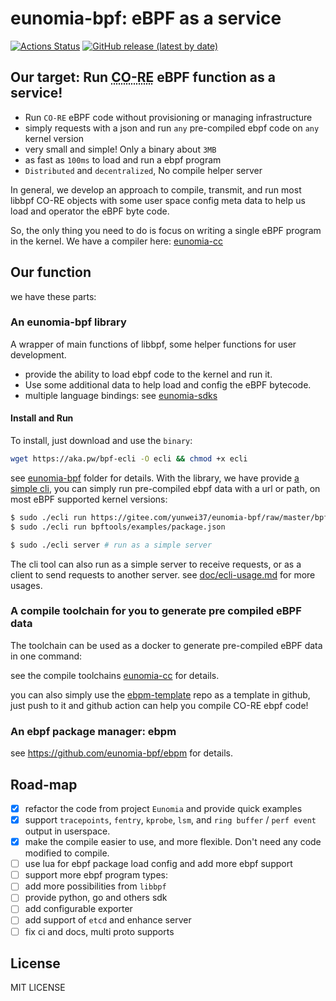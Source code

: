 # eunomia-bpf: eBPF as a service

[![Actions Status](https://github.com/eunomia-bpf/eunomia-bpf/workflows/Ubuntu/badge.svg)](https://github.com/eunomia-bpf/eunomia-bpf/actions)
[![GitHub release (latest by date)](https://img.shields.io/github/v/release/eunomia-bpf/eunomia-bpf)](https://github.com/eunomia-bpf/eunomia-bpf/releases)
<!-- [![codecov](https://codecov.io/gh/eunomia-bpf/eunomia-bpf/branch/master/graph/badge.svg)](https://codecov.io/gh/filipdutescu/modern-cpp-template) -->

## Our target: Run <abbr title="Compile Once - Run Everywhere">CO-RE</abbr> eBPF function as a service!

- Run `CO-RE` eBPF code without provisioning or managing infrastructure
- simply requests with a json and run `any` pre-compiled ebpf code on `any` kernel version
- very small and simple! Only a binary about `3MB`
- as fast as `100ms` to load and run a ebpf program
- `Distributed` and `decentralized`, No compile helper server

In general, we develop an approach to compile, transmit, and run most libbpf CO-RE objects with some user space config meta data to help us load and operator the eBPF byte code.

So, the only thing you need to do is focus on writing a single eBPF program in the kernel. We have a compiler here: [eunomia-cc](https://github.com/eunomia-bpf/eunomia-cc)

## Our function

we have these parts:

### An eunomia-bpf library

A wrapper of main functions of libbpf, some helper functions for user development.

- provide the ability to load ebpf code to the kernel and run it.
- Use some additional data to help load and config the eBPF bytecode.
- multiple language bindings: see [eunomia-sdks](eunomia-sdks)

#### Install and Run

To install, just download and use the `binary`:

```bash
wget https://aka.pw/bpf-ecli -O ecli && chmod +x ecli
```

see [eunomia-bpf](eunomia-bpf) folder for details. With the library, we have provide [a simple cli](https://github.com/eunomia-bpf/eunomia-bpf/releases/), you can simply run pre-compiled ebpf data with a url or path, on most eBPF supported kernel versions:

```bash
$ sudo ./ecli run https://gitee.com/yunwei37/eunomia-bpf/raw/master/bpftools/examples/package.json
$ sudo ./ecli run bpftools/examples/package.json

$ sudo ./ecli server # run as a simple server
```

The cli tool can also run as a simple server to receive requests, or as a client to send requests to another server. see [doc/ecli-usage.md](doc/ecli-usage.md) for more usages.

### A compile toolchain for you to generate pre compiled eBPF data

The toolchain can be used as a docker to generate pre-compiled eBPF data in one command:

see the compile toolchains [eunomia-cc](https://github.com/eunomia-bpf/eunomia-cc) for details.

you can also simply use the [ebpm-template](https://github.com/eunomia-bpf/ebpm-template) repo as a template in github, just push to it and github action can help you compile CO-RE ebpf code!

### An ebpf package manager: ebpm

see https://github.com/eunomia-bpf/ebpm for details.

## Road-map

- [X] refactor the code from project `Eunomia` and provide quick examples
- [X] support `tracepoints`, `fentry`, `kprobe`, `lsm`, and `ring buffer` / `perf event` output in userspace.
- [X] make the compile easier to use, and more flexible. Don't need any code modified to compile.
- [ ] use lua for ebpf package load config and add more ebpf support
- [ ] support more ebpf program types:
- [ ] add more possibilities from `libbpf`
- [ ] provide python, go and others sdk
- [ ] add configurable exporter
- [ ] add support of `etcd` and enhance server
- [ ] fix ci and docs, multi proto supports

## License

MIT LICENSE